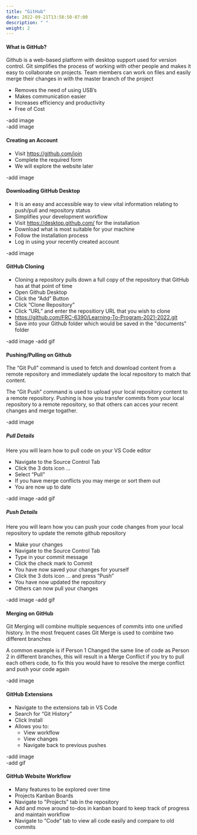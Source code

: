 ```yaml
---
title: "GitHub"
date: 2022-09-21T13:58:50-07:00
description: " "
weight: 2
---
```


#### What is GitHub?
Github is a web-based platform with desktop support used for version control. Git simplifies the process of working with other people and makes it easy to collaborate on projects. Team members can work on files and easily merge their changes in with the master branch of the project

* Removes the need of using USB’s
* Makes communication easier
* Increases efficiency and productivity
* Free of Cost 

-add image  
-add image  

#### Creating an Account
* Visit https://github.com/join
* Complete the required form
* We will explore the website later

-add image 

#### Downloading GitHub Desktop
* It is an easy and accessible way to view vital information relating to push/pull and repository status
* Simplifies your development workflow
* Visit https://desktop.github.com/ for the installation 
* Download what is most suitable for your machine
* Follow the installation process
* Log in using your recently created account

-add image

#### GitHub Cloning
* Cloning a repository pulls down a full copy of the repository that GitHub has at that point of time
* Open Github Desktop
* Click the “Add” Button
* Click “Clone Repository”
* Click “URL” and enter the repositiory URL that you wish to clone
* https://github.com/FRC-6390/Learning-To-Program-2021-2022.git
* Save into your Github folder which would be saved in the "documents" folder

-add image
-add gif

#### Pushing/Pulling on Github
The “Git Pull” command is used to fetch and download content from a remote repository and immediately update the local repository to match that content.   

The “Git Push” command is used to upload your local repository content to a remote repository. Pushing is how you transfer commits from your local repository to  a remote repository, so that others can acces your recent changes and merge togather.  

-add image

##### Pull Details
Here you will learn how to pull code on your VS Code editor  

* Navigate to the Source Control Tab
* Click the 3 dots icon …
* Select “Pull”
* If you have merge conflicts you may merge or sort them out
* You are now up to date

-add image
-add gif

##### Push Details
Here you will learn how you can push your code changes from your local repository to update the remote github repository

* Make your changes
* Navigate to the Source Control Tab
* Type in your commit message
* Click the check mark to Commit
* You have now saved your changes for yourself 
* Click the 3 dots icon … and press “Push”
* You have now updated the repository 
* Others can now pull your changes

-add image
-add gif

#### Merging on GitHub
Git Merging will combine multiple sequences of commits into one unified history. In the most frequent cases Git Merge is used to combine two different branches   

A common example is if Person 1 Changed the same line of code as Person 2 in different branches, this will result in a Merge Conflict if you try to pull each others code, to fix this you would have to resolve the merge conflict and push your code again

-add image

#### GitHub Extensions
* Navigate to the extensions tab in VS Code
* Search for “Git History”
* Click Install 
* Allows you to: 
    * View workflow
    * View changes
    * Navigate back to previous pushes

-add image  
-add gif


#### GitHub Website Workflow
* Many features to be explored over time
* Projects Kanban Boards 
* Navigate to "Projects" tab in the repository 
* Add and move around to-dos in kanban board to keep track of progress and maintain workflow
* Navigate to “Code” tab to view all code easily and compare to old commits

